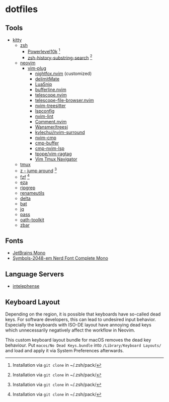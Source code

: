 # dotfiles

## Tools

- [kitty](https://sw.kovidgoyal.net/kitty)
    - [zsh](https://www.zsh.org)
        - [Powerlevel10k](https://github.com/romkatv/powerlevel10k) [^1]
        - [zsh-history-substring-search](https://github.com/zsh-users/zsh-history-substring-search) [^1]
    - [neovim](https://www.neovim.io)
        - [vim-plug](https://github.com/junegunn/vim-plug)
            - [nightfox.nvim](https://github.com/EdenEast/nightfox.nvim) (customized)
            - [delimitMate](https://github.com/Raimondi/delimitMate)
            - [LuaSnip](https://github.com/L3MON4D3/LuaSnip)
            - [bufferline.nvim](https://github.com/akinsho/bufferline.nvim)
            - [telescope.nvim](https://github.com/nvim-telescope/telescope.nvim)
            - [telescope-file-browser.nvim](https://github.com/nvim-telescope/telescope-file-browser.nvim)
            - [nvim-treesitter](https://github.com/nvim-treesitter/nvim-treesitter)
            - [lspconfig](https://github.com/neovim/nvim-lspconfig)
            - [nvim-lint](https://github.com/mfussenegger/nvim-lint)
            - [Comment.nvim](https://github.com/numToStr/Comment.nvim)
            - [Wansmer/treesj](https://github.com/Wansmer/treesj)
            - [kylechui/nvim-surround](https://github.com/kylechui/nvim-surround)
            - [nvim-cmp](https://github.com/hrsh7th/nvim-cmp/)
            - [cmp-buffer](https://github.com/hrsh7th/cmp-buffer)
            - [cmp-nvim-lsp](https://github.com/hrsh7th/cmp-nvim-lsp)
            - [tpope/vim-ragtag](https://github.com/tpope/vim-ragtag)
            - [Vim Tmux Navigator](https://github.com/christoomey/vim-tmux-navigator)
    - [tmux](https://github.com/tmux/tmux/wiki/Installing)
    - [z - jump around](https://github.com/rupa/z) [^1]
    - [fzf](https://github.com/junegunn/fzf) [^1]
    - [eza](https://github.com/eza-community/eza/)
    - [ripgrep](https://github.com/BurntSushi/ripgrep)
    - [renameutils](https://www.nongnu.org/renameutils/)
    - [delta](https://github.com/dandavison/delta)
    - [bat](https://github.com/sharkdp/bat)
    - [jq](https://jqlang.github.io/jq/)
    - [pass](https://www.passwordstore.org)
    - [oath-toolkit](https://www.nongnu.org/oath-toolkit/)
    - [zbar](https://github.com/mchehab/zbar)

## Fonts

- [JetBrains Mono](https://www.jetbrains.com/mono/)
- [Symbols-2048-em Nerd Font Complete Mono](https://github.com/ryanoasis/nerd-fonts)

## Language Servers

- [intelephense](https://intelephense.com)

## Keyboard Layout

Depending on the region, it is possible that keyboards have so-called dead keys. For software developers, this can lead to undesired input behavior. Especially the keyboards with ISO-DE layout have annoying dead keys which unnecessarily negatively affect the workflow in Neovim.

This custom keyboard layout bundle for macOS removes the dead key behaviour. Put `macos/No Dead Keys.bundle` into `/Library/Keyboard Layouts/` and load and apply it via System Preferences afterwards.

[^1]: Installation via `git clone` in ~/.zsh/pack/<package-name>
